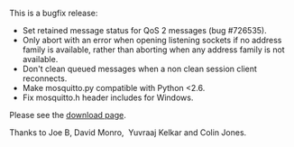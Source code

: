 <!--
.. title: Version 0.9.3 released
.. slug: version-0-9-3-released
.. date: 2011-03-11 17:08:49
.. tags: Releases
.. category:
.. link:
.. description:
.. type: text
-->

This is a bugfix release:

 * Set retained message status for QoS 2 messages (bug #726535).
 * Only abort with an error when opening listening sockets if no address family is available, rather than aborting when any address family is not available.
 * Don't clean queued messages when a non clean session client reconnects.
 * Make mosquitto.py compatible with Python &lt;2.6.
 * Fix mosquitto.h header includes for Windows.

Please see the [download page].

Thanks to Joe B, David Monro,  Yuvraaj Kelkar and Colin Jones.

[download page]: /download
